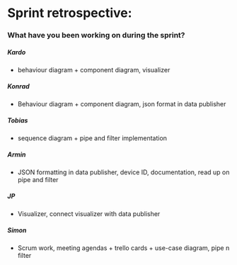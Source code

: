 # Sprint retrospective:

### What have you been working on during the sprint?
##### Kardo
* behaviour diagram + component diagram, visualizer
##### Konrad
* Behaviour diagram + component diagram, json format in data publisher
##### Tobias
* sequence diagram + pipe and filter implementation
##### Armin
* JSON formatting in data publisher, device ID, documentation, read up on pipe and filter
##### JP
* Visualizer, connect visualizer with data publisher
##### Simon
* Scrum work, meeting agendas + trello cards + use-case diagram, pipe n filter